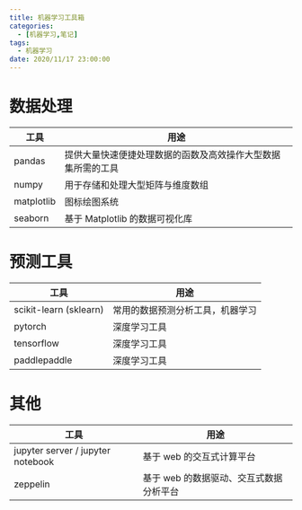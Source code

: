 ```yaml
---
title: 机器学习工具箱
categories: 
  - [机器学习,笔记]
tags:
  - 机器学习
date: 2020/11/17 23:00:00
---
```


# 数据处理

| 工具       | 用途                                                         |
| ---------- | ------------------------------------------------------------ |
| pandas     | 提供大量快速便捷处理数据的函数及高效操作大型数据集所需的工具 |
| numpy      | 用于存储和处理大型矩阵与维度数组                             |
| matplotlib | 图标绘图系统                                                 |
| seaborn    | 基于 Matplotlib 的数据可视化库                               |

# 预测工具

| 工具                   | 用途                             |
| ---------------------- | -------------------------------- |
| scikit-learn (sklearn) | 常用的数据预测分析工具，机器学习 |
| pytorch                | 深度学习工具                     |
| tensorflow             | 深度学习工具                     |
| paddlepaddle           | 深度学习工具                     |

# 其他

| 工具                              | 用途                                    |
| --------------------------------- | --------------------------------------- |
| jupyter server / jupyter notebook | 基于 web 的交互式计算平台               |
| zeppelin                          | 基于 web 的数据驱动、交互式数据分析平台 |

